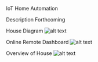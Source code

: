 IoT Home Automation

Description Forthcoming


House Diagram
![alt text](https://raw.githubusercontent.com/prestondcarroll/projects/master/school/IoT%20Home%20Automation/House_Diagram.png)

Online Remote Dashboard
![alt text](https://raw.githubusercontent.com/prestondcarroll/projects/master/school/IoT%20Home%20Automation/dashboard.png)

Overview of House
![alt text](https://raw.githubusercontent.com/prestondcarroll/projects/master/school/IoT%20Home%20Automation/House_Overview.jpg)
